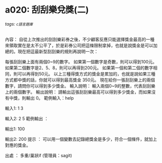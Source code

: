 # a020: 刮刮樂兌獎(二)
###### tags: `c語言題庫`
內容：
自從上次推出的刮刮樂彩券之後，不少顧客反應只能選擇獎金最高的一種來領取實在是太不公平了，於是彩券公司把這條限制拿掉，也就是說獎金是可以加總的。現在把這最新型刮刮樂的規則再說明一次：

每張刮刮樂上面有兩個0~9的數字。
如果第一個數字是奇數，則可以得到100元。
如果第二個數字是2、5、8，則可以再得到200元。
如果第一個和第二個的數字相同，則可以再得到50元。
以上三種得獎方式的獎金是累加的，也就是說如果三種方式都中獎的話，你就可以得到最高獎金 350元。
現在給你一張刮刮樂上的兩個數字，請問你可以得到多少獎金。
輸入說明：
輸入兩個0~9的整數，代表刮刮樂上的兩個數字。
輸出說明：
請輸出這張刮刮樂最高可以得到多少獎金，而如果沒有中獎，則輸出 0。
範例輸入：help

輸入1:
1 3

輸入2:
2 5
範例輸出 ：

輸出1:
100

輸出2:
200
提示 ：
可以用一個變數去記錄總獎金是多少，符合一個條件，就加上對應的獎金。

出處 ：
多重/巢狀if (管理員：sagit)